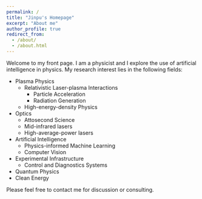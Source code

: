 ```yaml
---
permalink: /
title: "Jinpu's Homepage"
excerpt: "About me"
author_profile: true
redirect_from: 
  - /about/
  - /about.html
---
```


Welcome to my front page. I am a physicist and I explore the use of artificial intelligence in physics. My research interest lies in the following fields:
- Plasma Physics
  - Relativistic Laser-plasma Interactions
    - Particle Acceleration
    - Radiation Generation
  - High-energy-density Physics
- Optics
  - Attosecond Science
  - Mid-infrared lasers
  - High-average-power lasers
- Artificial Intelligence
  - Physics-informed Machine Learning
  - Computer Vision
- Experimental Infrastructure 
  - Control and Diagnostics Systems
- Quantum Physics
- Clean Energy

Please feel free to contact me for discussion or consulting.
